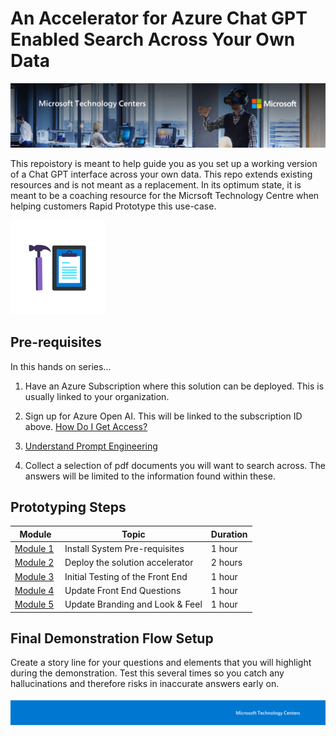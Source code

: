 # An Accelerator for Azure Chat GPT Enabled Search Across Your Own Data

![MTC Header](./media/image2.jpeg)

This repoistory is meant to help guide you as you set up a working version of a Chat GPT interface across your own data. This repo extends existing resources and is not meant as a replacement. In its optimum state, it is meant to be a coaching resource for the Micrsoft Technology Centre when helping customers Rapid Prototype this use-case. 

![Hands On Logo](./media/image1.png)

## Pre-requisites

In this hands on series...

1. Have an Azure Subscription where this solution can be deployed. This is usually linked to your organization.

2. Sign up for Azure Open AI. This will be linked to the subscription ID above. [How Do I Get Access?](https://learn.microsoft.com/en-us/azure/cognitive-services/openai/overview#how-do-i-get-access-to-azure-openai)

3. [Understand Prompt Engineering](https://www.deeplearning.ai/)

4. Collect a selection of pdf documents you will want to search across. The answers will be limited to the information found within these. 

## Prototyping Steps

| Module | Topic | Duration |
|--------|--------------------------------|----|
| [Module 1](./Module1.md)  | Install System Pre-requisites | 1 hour |
| [Module 2](./Module2.md) | Deploy the solution accelerator | 2 hours |
| [Module 3](./Module3.md) | Initial Testing of the Front End | 1 hour |
| [Module 4](./Module4.md) | Update Front End Questions  | 1 hour |
| [Module 5](./Module5.md) | Update Branding and Look & Feel  | 1 hour |

## Final Demonstration Flow Setup
Create a story line for your questions and elements that you will highlight during the demonstration. Test this several times so you catch any hallucinations and therefore risks in inaccurate answers early on. 

![Footer](./media/image3.png)